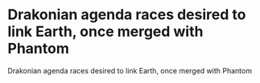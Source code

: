 # Drakonian agenda races desired to link Earth, once merged with Phantom

Drakonian agenda races desired to link Earth, once merged with Phantom